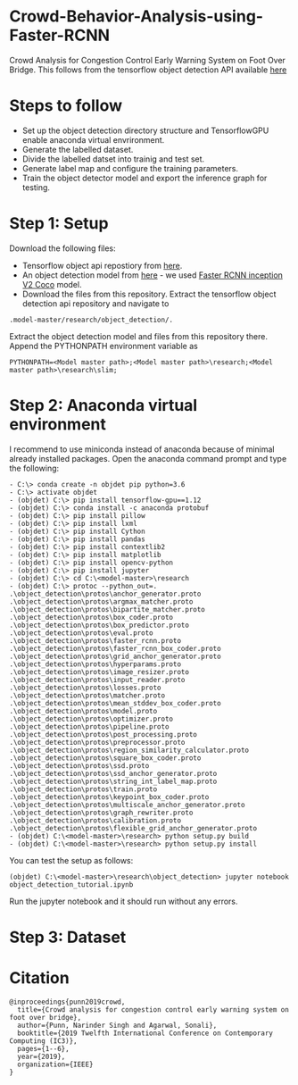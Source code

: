 # Crowd-Behavior-Analysis-using-Faster-RCNN
Crowd Analysis for Congestion Control Early Warning System on Foot Over Bridge.
This follows from the tensorflow object detection API available [here](https://github.com/tensorflow/models/tree/r1.12.0)

# Steps to follow
- Set up the object detection directory structure and TensorflowGPU enable anaconda virtual envrironment.
- Generate the labelled dataset.
- Divide the labelled datset into trainig and test set.
- Generate label map and configure the training parameters.
- Train the object detector model and export the inference graph for testing.

# Step 1: Setup
Download the following files:
- Tensorflow object api repostiory from [here](https://github.com/tensorflow/models/tree/r1.12.0).
- An object detection model from [here](https://github.com/tensorflow/models/blob/master/research/object_detection/g3doc/tf1_detection_zoo.md) - we used [Faster RCNN inception V2 Coco](http://download.tensorflow.org/models/object_detection/faster_rcnn_inception_v2_coco_2018_01_28.tar.gz) model.
- Download the files from this repository.
Extract the tensorflow object detection api repository and navigate to 
```
.model-master/research/object_detection/. 
```
Extract the object detection model and files from this repository there.
Append the PYTHONPATH environment variable as

```PYTHONPATH=<Model master path>;<Model master path>\research;<Model master path>\research\slim;```

# Step 2: Anaconda virtual environment
I recommend to use miniconda instead of anaconda because of minimal already installed packages.
Open the anaconda command prompt and type the following:
```
- C:\> conda create -n objdet pip python=3.6
- C:\> activate objdet
- (objdet) C:\> pip install tensorflow-gpu==1.12
- (objdet) C:\> conda install -c anaconda protobuf
- (objdet) C:\> pip install pillow
- (objdet) C:\> pip install lxml
- (objdet) C:\> pip install Cython
- (objdet) C:\> pip install pandas
- (objdet) C:\> pip install contextlib2
- (objdet) C:\> pip install matplotlib
- (objdet) C:\> pip install opencv-python
- (objdet) C:\> pip install jupyter
- (objdet) C:\> cd C:\<model-master>\research
- (objdet) C:\> protoc --python_out=. .\object_detection\protos\anchor_generator.proto .\object_detection\protos\argmax_matcher.proto .\object_detection\protos\bipartite_matcher.proto .\object_detection\protos\box_coder.proto .\object_detection\protos\box_predictor.proto .\object_detection\protos\eval.proto .\object_detection\protos\faster_rcnn.proto .\object_detection\protos\faster_rcnn_box_coder.proto .\object_detection\protos\grid_anchor_generator.proto .\object_detection\protos\hyperparams.proto .\object_detection\protos\image_resizer.proto .\object_detection\protos\input_reader.proto .\object_detection\protos\losses.proto .\object_detection\protos\matcher.proto .\object_detection\protos\mean_stddev_box_coder.proto .\object_detection\protos\model.proto .\object_detection\protos\optimizer.proto .\object_detection\protos\pipeline.proto .\object_detection\protos\post_processing.proto .\object_detection\protos\preprocessor.proto .\object_detection\protos\region_similarity_calculator.proto .\object_detection\protos\square_box_coder.proto .\object_detection\protos\ssd.proto .\object_detection\protos\ssd_anchor_generator.proto .\object_detection\protos\string_int_label_map.proto .\object_detection\protos\train.proto .\object_detection\protos\keypoint_box_coder.proto .\object_detection\protos\multiscale_anchor_generator.proto .\object_detection\protos\graph_rewriter.proto .\object_detection\protos\calibration.proto .\object_detection\protos\flexible_grid_anchor_generator.proto
- (objdet) C:\<model-master>\research> python setup.py build
- (objdet) C:\<model-master>\research> python setup.py install
```
You can test the setup as follows:

``` (objdet) C:\<model-master>\research\object_detection> jupyter notebook object_detection_tutorial.ipynb ```

Run the jupyter notebook and it should run without any errors.

# Step 3: Dataset


# Citation
```
@inproceedings{punn2019crowd,
  title={Crowd analysis for congestion control early warning system on foot over bridge},
  author={Punn, Narinder Singh and Agarwal, Sonali},
  booktitle={2019 Twelfth International Conference on Contemporary Computing (IC3)},
  pages={1--6},
  year={2019},
  organization={IEEE}
}

```
